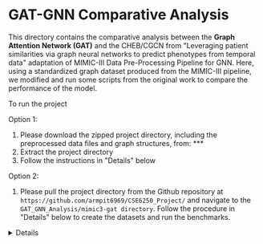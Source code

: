 # GAT-GNN Comparative Analysis

This directory contains the comparative analysis between the **Graph Attention Network (GAT)** and the CHEB/CGCN from "Leveraging patient similarities via graph neural networks to predict phenotypes from temporal data" adaptation of MIMIC-III Data Pre-Processing Pipeline for GNN. Here, using a standardized graph dataset produced from the MIMIC-III pipeline, we modified and run some scripts from the original work to compare the performance of the model.

To run the project

Option 1:
1. Please download the zipped project directory, including the preprocessed data files and graph structures, from: ***
2. Extract the project directory
3. Follow the instructions in "Details" below

Option 2:
1. Please pull the project directory from the Github repository at `https://github.com/armpit6969/CSE6250_Project/` and navigate to the `GAT_GNN_Analysis/mimic3-gat directory`. Follow the procedure in "Details" below to create the datasets and run the benchmarks.

<details>
  
###### Benchmark/Dataset Creation 
<pre><code>

# Create a conda environment using the provided environment.yaml
conda env create -f environment.yaml
conda activate mimic3_graph
pip install -r requirements.txt # (Optional, however libraries are outdated compared to the environment.yaml)

# Get the MIMIC-III dataset by script or copy the files here:
wget -r -N -c -np https://physionet.org/files/mimiciii-demo/1.4/ # this will create a physionet folder with the Database csvs

# Run the MIMIC-III PreProcessing scripts from mimic3-benchmarks:
python -m mimic3benchmark.scripts.extract_subjects physionet.org/files/mimiciii-demo/1.4/ data/root
python -m mimic3benchmark.scripts.validate_events data/root/
python -m mimic3benchmark.scripts.extract_episodes_from_subjects data/root/
python -m mimic3benchmark.scripts.split_train_and_test data/root/

# Run the scripts from the mimic3-benchmarks (the 'phenotyping' script is used for the purpose of this evaluation):
python -m mimic3benchmark.scripts.create_in_hospital_mortality data/root/ data/in-hospital-mortality/
python -m mimic3benchmark.scripts.create_decompensation data/root/ data/decompensation/
python -m mimic3benchmark.scripts.create_length_of_stay data/root/ data/length-of-stay/
python -m mimic3benchmark.scripts.create_phenotyping data/root/ data/phenotyping/
python -m mimic3benchmark.scripts.create_multitask data/root/ data/multitask/

# Split the training set from "data/phenotyping" where the processed dataset phenotypes are used for this evaluation:
python -m mimic3models.split_train_val data/phenotyping

# Run the below command to create the STAT embeddings using the previous Logistic Regression model:
python -um mimic3models.phenotyping.logistic.main --output_dir mimic3models/phenotyping/logistic

# Run the below command to evaluate the STAT embeddings from the previous Logistic Regression model:
python -m mimic3benchmark.evaluation.evaluate_phenotyping data/phenotyping/train data/phenotyping/train predictions/phenotyping/logistic train

# Run the below command to create the LSTM embeddings:
python -m mimic3models.train_lstm --network mimic3models/lstm.py --data data/phenotyping/ --save

# Create the graph edges for the respective edge strategy rules (in this case, we use expert_medium because expert_lenient is too large and requires 150-300GB+ RAM)
python -m gnn__models.connectivity_strategies.expert_graph_m2_inter_category # Creates expert_medium edge strategy graph connections

# Create the homogenous graphs using the STAT/LSTM embeddings (expert_lenient):
python create_graph.py --edge_strategy trivial --node_embeddings_type stat --folder_name graphs
python create_graph.py --edge_strategy expert_medium --node_embeddings_type stat --folder_name graphs

python create_graph.py --edge_strategy trivial --node_embeddings_type lstm --folder_name graphs
python create_graph.py --edge_strategy expert_medium --node_embeddings_type lstm --folder_name graphs


# Training
To execute the training of each model you can either run the below commands individually or run the provided bash script: `./run_script.sh`

# Run the below to train the GAT models
python train_gnn.py --model GATConv --data_folder graphs/data_trivial_stat/processed/ --epochs 10 --WD 0.001 --lr 0.0001 --hidden 128 --batch_size 512 --model_name GATConv_transductive_stat_es_trivial_2024_11_30 --training_mode transductive --model_folder graph_model --experiment_name GATConv_transductive_trivial_stat
python train_gnn.py --model GATConv --data_folder graphs/data_expert_medium_stat/processed/ --epochs 10 --WD 0.001 --lr 0.0001 --hidden 128 --batch_size 512 --model_name GATConv_transductive_stat_es_expert_medium_2024_11_30 --training_mode transductive --model_folder graph_model --experiment_name GATConv_transductive_expert_medium_stat 

python train_gnn.py --model GATConv --data_folder graphs/data_trivial_lstm/processed/ --epochs 10 --WD 0.001 --lr 0.0001 --hidden 128 --batch_size 512 --model_name GATConv_transductive_lstm_es_trivial_2024_11_30 --training_mode transductive --model_folder graph_model --experiment_name GATConv_transductive_trivial_lstm 
python train_gnn.py --model GATConv --data_folder graphs/data_expert_medium_lstm/processed/ --epochs 10 --WD 0.001 --lr 0.0001 --hidden 128 --batch_size 512 --model_name GATConv_transductive_lstm_es_expert_medium_2024_11_30 --training_mode transductive --model_folder graph_model --experiment_name GATConv_transductive_expert_medium_lstm 

python train_gnn.py --model GATConv --data_folder graphs/data_trivial_stat/processed/ --epochs 10 --WD 0.001 --lr 0.0001 --hidden 128 --batch_size 512 --model_name GATConv_inductive_stat_es_trivial_2024_11_30 --training_mode inductive --model_folder graph_model --experiment_name GATConv_inductive_trivial_stat
python train_gnn.py --model GATConv --data_folder graphs/data_expert_medium_stat/processed/ --epochs 10 --WD 0.001 --lr 0.0001 --hidden 128 --batch_size 512 --model_name GATConv_inductive_stat_es_expert_medium_2024_11_30 --training_mode inductive --model_folder graph_model --experiment_name GATConv_inductive_expert_medium_stat 

python train_gnn.py --model GATConv --data_folder graphs/data_trivial_lstm/processed/ --epochs 10 --WD 0.001 --lr 0.0001 --hidden 128 --batch_size 512 --model_name GATConv_inductive_lstm_es_trivial_2024_11_30 --training_mode inductive --model_folder graph_model --experiment_name GATConv_inductive_trivial_lstm 
python train_gnn.py --model GATConv --data_folder graphs/data_expert_medium_lstm/processed/ --epochs 10 --WD 0.001 --lr 0.0001 --hidden 128 --batch_size 512 --model_name GATConv_inductive_lstm_es_expert_medium_2024_11_30 --training_mode inductive --model_folder graph_model --experiment_name GATConv_inductive_expert_medium_lstm 


# Run the below to train the CGCN models
python train_gnn.py --model ClusterGCNConv --data_folder graphs/data_trivial_stat/processed/ --epochs 10 --WD 0.001 --lr 0.0001 --hidden 128 --batch_size 512 --model_name ClusterGCNConv_transductive_stat_es_trivial_2024_11_30 --training_mode transductive --model_folder graph_model --experiment_name ClusterGCNConv_transductive_trivial_stat 
python train_gnn.py --model ClusterGCNConv --data_folder graphs/data_expert_medium_stat/processed/ --epochs 10 --WD 0.001 --lr 0.0001 --hidden 128 --batch_size 512 --model_name ClusterGCNConv_transductive_stat_es_expert_medium_2024_11_30 --training_mode transductive --model_folder graph_model --experiment_name ClusterGCNConv_transductive_expert_medium_stat 

python train_gnn.py --model ClusterGCNConv --data_folder graphs/data_trivial_lstm/processed/ --epochs 10 --WD 0.001 --lr 0.0001 --hidden 128 --batch_size 512 --model_name ClusterGCNConv_transductive_lstm_es_trivial_2024_11_30 --training_mode transductive --model_folder graph_model --experiment_name ClusterGCNConv_transductive_trivial_lstm
python train_gnn.py --model ClusterGCNConv --data_folder graphs/data_expert_medium_lstm/processed/ --epochs 10 --WD 0.001 --lr 0.0001 --hidden 128 --batch_size 512 --model_name ClusterGCNConv_transductive_lstm_es_expert_medium_2024_11_30 --training_mode transductive --model_folder graph_model --experiment_name ClusterGCNConv_transductive_expert_medium_lstm

python train_gnn.py --model ClusterGCNConv --data_folder graphs/data_trivial_stat/processed/ --epochs 10 --WD 0.001 --lr 0.0001 --hidden 128 --batch_size 512 --model_name ClusterGCNConv_inductive_stat_es_trivial_2024_11_30 --training_mode inductive --model_folder graph_model --experiment_name ClusterGCNConv_inductive_trivial_stat 
python train_gnn.py --model ClusterGCNConv --data_folder graphs/data_expert_medium_stat/processed/ --epochs 10 --WD 0.001 --lr 0.0001 --hidden 128 --batch_size 512 --model_name ClusterGCNConv_inductive_stat_es_expert_medium_2024_11_30 --training_mode inductive --model_folder graph_model --experiment_name ClusterGCNConv_inductive_expert_medium_stat 

python train_gnn.py --model ClusterGCNConv --data_folder graphs/data_trivial_lstm/processed/ --epochs 10 --WD 0.001 --lr 0.0001 --hidden 128 --batch_size 512 --model_name ClusterGCNConv_inductive_lstm_es_trivial_2024_11_30 --training_mode inductive --model_folder graph_model --experiment_name ClusterGCNConv_inductive_trivial_lstm
python train_gnn.py --model ClusterGCNConv --data_folder graphs/data_expert_medium_lstm/processed/ --epochs 10 --WD 0.001 --lr 0.0001 --hidden 128 --batch_size 512 --model_name ClusterGCNConv_inductive_lstm_es_expert_medium_2024_11_30 --training_mode inductive --model_folder graph_model --experiment_name ClusterGCNConv_inductive_expert_medium_lstm


# Run the below to train the CHEB (ChebConv) models
python train_gnn.py --model ChebConv_symK1 --data_folder graphs/data_trivial_stat/processed/ --epochs 10 --WD 0.001 --lr 0.0001 --hidden 128 --batch_size 512 --model_name ChebConv_symK1_transductive_stat_es_trivial_2024_11_30 --training_mode transductive --model_folder graph_model --experiment_name ChebConv_transductive_symK1_trivial_stat 
python train_gnn.py --model ChebConv_symK1 --data_folder graphs/data_expert_medium_stat/processed/ --epochs 10 --WD 0.001 --lr 0.0001 --hidden 128 --batch_size 512 --model_name ChebConv_symK1_transductive_stat_es_expert_medium_2024_11_30 --training_mode transductive --model_folder graph_model --experiment_name ChebConv_transductive_symK1_expert_medium_stat 

python train_gnn.py --model ChebConv_symK1 --data_folder graphs/data_trivial_lstm/processed/ --epochs 10 --WD 0.001 --lr 0.0001 --hidden 128 --batch_size 512 --model_name ChebConv_symK1_transductive_lstm_es_trivial_2024_11_30 --training_mode transductive --model_folder graph_model --experiment_name ChebConv_transductive_symK1_trivial_lstm 
python train_gnn.py --model ChebConv_symK1 --data_folder graphs/data_expert_medium_lstm/processed/ --epochs 10 --WD 0.001 --lr 0.0001 --hidden 128 --batch_size 512 --model_name ChebConv_symK1_transductive_lstm_es_expert_medium_2024_11_30 --training_mode transductive --model_folder graph_model --experiment_name ChebConv_transductive_symK1_expert_medium_lstm 

python train_gnn.py --model ChebConv_symK1 --data_folder graphs/data_trivial_stat/processed/ --epochs 10 --WD 0.001 --lr 0.0001 --hidden 128 --batch_size 512 --model_name ChebConv_symK1_inductive_stat_es_trivial_2024_11_30 --training_mode inductive --model_folder graph_model --experiment_name ChebConv_inductive_symK1_trivial_stat 
python train_gnn.py --model ChebConv_symK1 --data_folder graphs/data_expert_medium_stat/processed/ --epochs 10 --WD 0.001 --lr 0.0001 --hidden 128 --batch_size 512 --model_name ChebConv_symK1_inductive_stat_es_expert_medium_2024_11_30 --training_mode inductive --model_folder graph_model --experiment_name ChebConv_inductive_symK1_expert_medium_stat 

python train_gnn.py --model ChebConv_symK1 --data_folder graphs/data_trivial_lstm/processed/ --epochs 10 --WD 0.001 --lr 0.0001 --hidden 128 --batch_size 512 --model_name ChebConv_symK1_inductive_lstm_es_trivial_2024_11_30 --training_mode inductive --model_folder graph_model --experiment_name ChebConv_inductive_symK1_trivial_lstm 
python train_gnn.py --model ChebConv_symK1 --data_folder graphs/data_expert_medium_lstm/processed/ --epochs 10 --WD 0.001 --lr 0.0001 --hidden 128 --batch_size 512 --model_name ChebConv_symK1_inductive_lstm_es_expert_medium_2024_11_30 --training_mode inductive --model_folder graph_model --experiment_name ChebConv_inductive_symK1_expert_medium_lstm 


</code>
</pre>


The above code was adapted from "Leveraging patient similarities via graph neural networks to predict phenotypes from temporal data" adaptation of MIMIC-III Data Pre-Processing Pipeline for GNN. The code was refactored and extraneous code relevant to the original paper's benchmark of GNN was removed. Furthermore, some minor modifications to the Data Pre-Processing Pipeline were added to get it running (potentially due to later revisions in MIMIC-III ie. v1.4). Furthermore, this enabled a fair comparison between GNN and GAT on a level playing field, based on the same replicated EHR MIMIC-III data. 

### Source code for the implementation of the paper: 
"Leveraging patient similarities via graph neural networks to predict phenotypes from temporal data" 

1. [Read the paper on IEEE Xplore](https://ieeexplore.ieee.org/document/10302556)  
2. [GitHub repository for original MIMIC-III Data Pre-Processing Pipeline](https://github.com/YerevaNN/mimic3-benchmarks)
3. [GitHub repository for adapted MIMIC-III Data Pre-Processing Pipeline adapted for GNN](https://github.com/ds4dh/mimic3-benchmarks-GraDSCI23)

